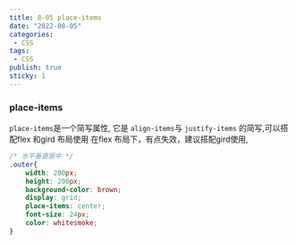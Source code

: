 ```yaml
---
title: 8-05 place-items
date: "2022-08-05"
categories:
 - CSS
tags:
 - CSS
publish: true
sticky: 1
---
```


### place-items
`place-items`是一个简写属性, 它是 `align-items`与 `justify-items` 的简写,可以搭配flex 和gird 布局使用
在flex 布局下，有点失效，建议搭配gird使用,

```css
/* 水平垂直居中 */
.outer{
    width: 200px;
    height: 200px;
    background-color: brown;
    display: grid;
    place-items: center;
    font-size: 24px;
    color: whitesmoke;
}
```